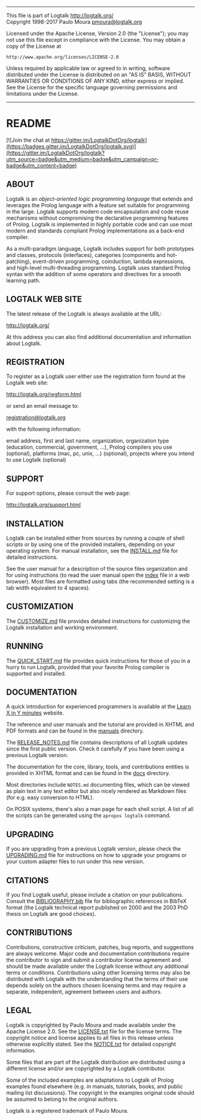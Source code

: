 ________________________________________________________________________

This file is part of Logtalk <http://logtalk.org/>  
Copyright 1998-2017 Paulo Moura <pmoura@logtalk.org>

Licensed under the Apache License, Version 2.0 (the "License");
you may not use this file except in compliance with the License.
You may obtain a copy of the License at

    http://www.apache.org/licenses/LICENSE-2.0

Unless required by applicable law or agreed to in writing, software
distributed under the License is distributed on an "AS IS" BASIS,
WITHOUT WARRANTIES OR CONDITIONS OF ANY KIND, either express or implied.
See the License for the specific language governing permissions and
limitations under the License.
________________________________________________________________________


README
======

[![Join the chat at https://gitter.im/LogtalkDotOrg/logtalk](https://badges.gitter.im/LogtalkDotOrg/logtalk.svg)](https://gitter.im/LogtalkDotOrg/logtalk?utm_source=badge&utm_medium=badge&utm_campaign=pr-badge&utm_content=badge)


ABOUT
-----

Logtalk is an *object-oriented logic programming language* that extends and
leverages the Prolog language with a feature set suitable for programming
in the large. Logtalk supports modern code encapsulation and code reuse
mechanisms without compromising the declarative programming features of
Prolog. Logtalk is implemented in highly portable code and can use most
modern and standards compliant Prolog implementations as a back-end compiler.

As a multi-paradigm language, Logtalk includes support for both prototypes
and classes, protocols (interfaces), categories (components and hot-patching),
event-driven programming, coinduction, lambda expressions, and high-level
multi-threading programming. Logtalk uses standard Prolog syntax with the
addition of some operators and directives for a smooth learning path.


LOGTALK WEB SITE
----------------

The latest release of the Logtalk is always available at the URL:

<http://logtalk.org/>

At this address you can also find additional documentation and information
about Logtalk.


REGISTRATION
------------

To register as a Logtalk user either use the registration form found at
the Logtalk web site:

<http://logtalk.org/regform.html>

or send an email message to:

<registration@logtalk.org>

with the following information:

email address, first and last name, organization, organization type
(education, commercial, government, ...), Prolog compilers you use
(optional), platforms (mac, pc, unix, ...) (optional), projects where
you intend to use Logtalk (optional)


SUPPORT
-------

For support options, please consult the web page:

<http://logtalk.org/support.html>


INSTALLATION
------------

Logtalk can be installed either from sources by running a couple of shell
scripts  or by using one of the provided installers, depending on your
operating system. For manual installation, see the [INSTALL.md](INSTALL.md)
file for detailed instructions.

See the user manual for a description of the source files organization
and for using instructions (to read the user manual open the
[index](manuals/index.html) file in a web browser). Most files are
formatted using tabs (the recommended setting is a tab width equivalent
to 4 spaces).


CUSTOMIZATION
-------------

The [CUSTOMIZE.md](CUSTOMIZE.md) file provides detailed instructions for
customizing the Logtalk installation and working environment.


RUNNING
-------

The [QUICK_START.md](QUICK_START.md) file provides quick instructions for
those of you in a hurry to run Logtalk, provided that your favorite Prolog
compiler is supported and installed.


DOCUMENTATION
-------------

A quick introduction for experienced programmers is available at the
[Learn X in Y minutes](https://learnxinyminutes.com/docs/logtalk/) website.

The reference and user manuals and the tutorial are provided in XHTML and
PDF formats and can be found in the [manuals](manuals/) directory.

The [RELEASE_NOTES.md](RELEASE_NOTES.md) file contains descriptions of all
Logtalk updates since the first public version. Check it carefully if you
have been using a previous Logtalk version.

The documentation for the core, library, tools, and contributions entities
is provided in XHTML format and can be found in the [docs](docs/) directory.

Most directories include `NOTES.md` documenting files, which can be viewed
as plain text in any text editor but also nicely rendered as Markdown files
(for e.g. easy conversion to HTML).

On POSIX systems, there's also a man page for each shell script. A list of
all the scripts can be generated using the `apropos logtalk` command.


UPGRADING
---------

If you are upgrading from a previous Logtalk version, please check the
[UPGRADING.md](UPGRADING.md) file for instructions on how to upgrade your
programs or your custom adapter files to run under this new version.


CITATIONS
---------

If you find Logtalk useful, please include a citation on your publications.
Consult the [BIBLIOGRAPHY.bib](BIBLIOGRAPHY.bib) file for bibliographic
references in BibTeX format (the Logtalk technical report published on 2000
and the 2003 PhD thesis on Logtalk are good choices).


CONTRIBUTIONS
-------------

Contributions, constructive criticism, patches, bug reports, and suggestions
are always welcome. Major code and documentation contributions require the
contributor to sign and submit a contributor license agreement and should
be made available under the Logtalk license without any additional terms or
conditions. Contributions using other licensing terms may also be distributed
with Logtalk with the understanding that the terms of their use depends solely
on the authors chosen licensing terms and may require a separate, independent,
agreement between users and authors.


LEGAL
-----

Logtalk is copyrighted by Paulo Moura and made available under the Apache
License 2.0. See the [LICENSE.txt](LICENSE.txt) file for the license terms.
The copyright notice and license applies to all files in this release unless
otherwise explicitly stated. See the [NOTICE.txt](NOTICE.txt) for detailed
copyright information.

Some files that are part of the Logtalk distribution are distributed using
a different license and/or are copyrighted by a Logtalk contributor.

Some of the included examples are adaptations to Logtalk of Prolog examples
found elsewhere (e.g. in manuals, tutorials, books, and public mailing list
discussions). The copyright in the examples original code should be assumed
to belong to the original authors.

Logtalk is a registered trademark of Paulo Moura.
